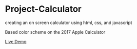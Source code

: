 # Project-Calculator
creating an on screen calculator using html, css, and javascript

Based color scheme on the 2017 Apple Calculator

[Live Demo](https://ericchi00.github.io/Project-Calculator/)
